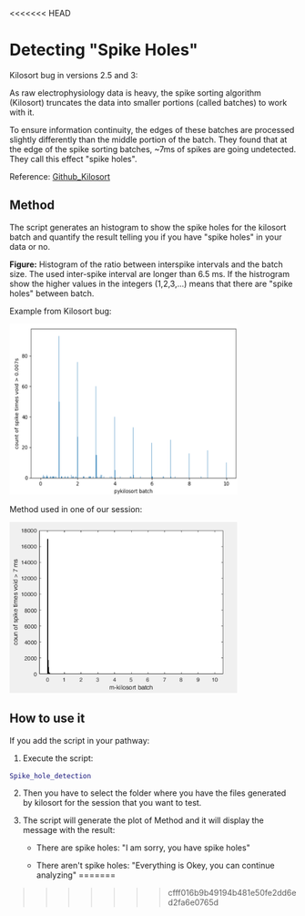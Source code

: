 <<<<<<< HEAD
# Detecting "Spike Holes"

Kilosort bug in versions 2.5 and 3:

As raw electrophysiology data is heavy, the spike sorting algorithm (Kilosort) truncates the data into smaller portions (called batches) to work with it.

To ensure information continuity, the edges of these batches are processed slightly differently than the middle portion of the batch. They found that at the edge of the spike sorting batches, ~7ms of spikes are going undetected. They call this effect "spike holes".

Reference: [Github_Kilosort](https://github.com/MouseLand/Kilosort/issues/594)

## Method
The script generates an histogram to show the spike holes for the kilosort batch and quantify the result telling you if you have "spike holes" in your data or no.

**Figure:** Histogram of the ratio between interspike intervals and the batch size. The used inter-spike interval are longer than 6.5 ms. If the histrogram show the higher values in the integers (1,2,3,...) means that there are "spike holes" between batch. 

Example from Kilosort bug:

<img src="Examples/Kilosort_example.png" alt="Description" width="400" height="300">

Method used in one of our session:

<img src="Examples/Our_data_example.png" alt="Description" width="400" height="300">


## How to use it

If you add the script in your pathway:
1) Execute the script:

```matlab
Spike_hole_detection
```
2) Then you have to select the folder where you have the files generated by kilosort for the session that you want to test.

3) The script will generate the plot of Method  and it will display the message with the result:

   - There are spike holes: "I am sorry, you have spike holes"

   - There aren't spike holes: "Everything is Okey, you can continue analyzing"
=======

>>>>>>> cfff016b9b49194b481e50fe2dd6ed2fa6e0765d
